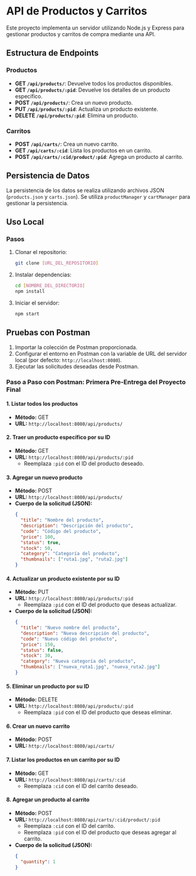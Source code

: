 
# API de Productos y Carritos

Este proyecto implementa un servidor utilizando Node.js y Express para gestionar productos y carritos de compra mediante una API.

## Estructura de Endpoints

### Productos

- **GET `/api/products/`**: Devuelve todos los productos disponibles.
- **GET `/api/products/:pid`**: Devuelve los detalles de un producto específico.
- **POST `/api/products/`**: Crea un nuevo producto.
- **PUT `/api/products/:pid`**: Actualiza un producto existente.
- **DELETE `/api/products/:pid`**: Elimina un producto.

### Carritos

- **POST `/api/carts/`**: Crea un nuevo carrito.
- **GET `/api/carts/:cid`**: Lista los productos en un carrito.
- **POST `/api/carts/:cid/product/:pid`**: Agrega un producto al carrito.

## Persistencia de Datos

La persistencia de los datos se realiza utilizando archivos JSON (`products.json` y `carts.json`). Se utiliza `productManager` y `cartManager` para gestionar la persistencia.

## Uso Local

### Pasos

1. Clonar el repositorio:

   ```bash
   git clone [URL_DEL_REPOSITORIO]
   ```

2. Instalar dependencias:

   ```bash
   cd [NOMBRE_DEL_DIRECTORIO]
   npm install
   ```

3. Iniciar el servidor:

   ```bash
   npm start
   ```

## Pruebas con Postman

1. Importar la colección de Postman proporcionada.
2. Configurar el entorno en Postman con la variable de URL del servidor local (por defecto: `http://localhost:8080`).
3. Ejecutar las solicitudes deseadas desde Postman.



### Paso a Paso con Postman: Primera Pre-Entrega del Proyecto Final


#### 1. Listar todos los productos

- **Método:** GET
- **URL:** `http://localhost:8080/api/products/`

#### 2. Traer un producto específico por su ID

- **Método:** GET
- **URL:** `http://localhost:8080/api/products/:pid`
  - Reemplaza `:pid` con el ID del producto deseado.

#### 3. Agregar un nuevo producto

- **Método:** POST
- **URL:** `http://localhost:8080/api/products/`
- **Cuerpo de la solicitud (JSON):**
  ```json
  {
    "title": "Nombre del producto",
    "description": "Descripción del producto",
    "code": "Código del producto",
    "price": 100,
    "status": true,
    "stock": 50,
    "category": "Categoría del producto",
    "thumbnails": ["ruta1.jpg", "ruta2.jpg"]
  }
  ```

#### 4. Actualizar un producto existente por su ID

- **Método:** PUT
- **URL:** `http://localhost:8080/api/products/:pid`
  - Reemplaza `:pid` con el ID del producto que deseas actualizar.
- **Cuerpo de la solicitud (JSON):**
  ```json
  {
    "title": "Nuevo nombre del producto",
    "description": "Nueva descripción del producto",
    "code": "Nuevo código del producto",
    "price": 150,
    "status": false,
    "stock": 30,
    "category": "Nueva categoría del producto",
    "thumbnails": ["nueva_ruta1.jpg", "nueva_ruta2.jpg"]
  }
  ```

#### 5. Eliminar un producto por su ID

- **Método:** DELETE
- **URL:** `http://localhost:8080/api/products/:pid`
  - Reemplaza `:pid` con el ID del producto que deseas eliminar.

#### 6. Crear un nuevo carrito

- **Método:** POST
- **URL:** `http://localhost:8080/api/carts/`

#### 7. Listar los productos en un carrito por su ID

- **Método:** GET
- **URL:** `http://localhost:8080/api/carts/:cid`
  - Reemplaza `:cid` con el ID del carrito deseado.

#### 8. Agregar un producto al carrito

- **Método:** POST
- **URL:** `http://localhost:8080/api/carts/:cid/product/:pid`
  - Reemplaza `:cid` con el ID del carrito.
  - Reemplaza `:pid` con el ID del producto que deseas agregar al carrito.
- **Cuerpo de la solicitud (JSON):**
  ```json
  {
    "quantity": 1
  }
  ```





